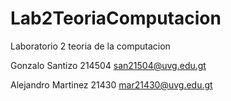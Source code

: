 # Lab2TeoriaComputacion
Laboratorio 2 teoria de la computacion

Gonzalo Santizo 214504 [san21504@uvg.edu.gt](san21504@uvg.edu.gt)

Alejandro Martinez 21430 [mar21430@uvg.edu.gt]([mar21430@uvg.edu.gt)
